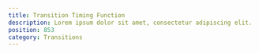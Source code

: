 ```yaml
---
title: Transition Timing Function
description: Lorem ipsum dolor sit amet, consectetur adipiscing elit.
position: 853
category: Transitions
---
```


